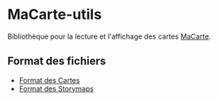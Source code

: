 # MaCarte-utils

Bibliothèque pour la lecture et l'affichage des cartes [MaCarte](https://macarte.ign.fr).

## Format des fichiers

* [Format des Cartes](./JSONFile.html#.MaCarteOptions)
* [Format des Storymaps](./JSONFile.html#.StoryMapOptions)
